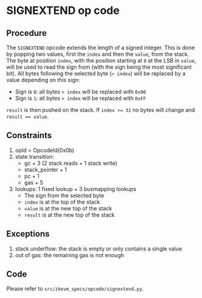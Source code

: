 # SIGNEXTEND op code

## Procedure

The `SIGNEXTEND` opcode extends the length of a signed integer. This is done by popping two values, first the `index` and then the `value`, from the stack. The byte at position `index`, with the position starting at `0` at the LSB in `value`, will be used to read the sign from (with the sign being the most significant bit). All bytes following the selected byte (`> index`) will be replaced by a value depending on this sign:

- Sign is `0`: all bytes `> index` will be replaced with `0x00`
- Sign is `1`: all bytes `> index` will be replaced with `0xFF`

`result` is then pushed on the stack. If `index >= 31` no bytes will change and `result == value`.

## Constraints

1. opId = OpcodeId(0x0b)
2. state transition:
   - gc + 3 (2 stack reads + 1 stack write)
   - stack_pointer + 1
   - pc + 1
   - gas + 5
3. lookups: 1 fixed lookup + 3 busmapping lookups
   - The sign from the selected byte
   - `index` is at the top of the stack
   - `value` is at the new top of the stack
   - `result` is at the new top of the stack

## Exceptions

1. stack underflow: the stack is empty or only contains a single value
2. out of gas: the remaining gas is not enough

## Code

Please refer to `src/zkevm_specs/opcode/signextend.py`.
